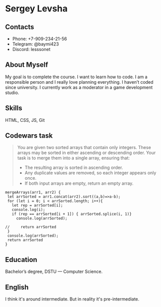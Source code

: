 <!-- Имя и фамилия
Контакты для связи
Краткая информация о себе (ваша цель и приоритеты, подчеркните свои сильные стороны, расскажите о своём опыте работы, если опыта работы нет, расскажите о своём стремлении учиться и узнавать новое)
Навыки (языки программирования, фреймворки, методологии, системы контроля версий и инструменты разработки, которыми вы владеете)
Примеры кода
Опыт работы. Junior Dev может перечислить учебные проекты с указанием использованных навыков и ссылками на исходный код.
Образование (включая пройденные курсы и тренинги)
Английский язык (уровень английского языка, если была языковая практика, расскажите о ней) -->
# Sergey Levsha
## Contacts 
- Phone: +7-909-234-21-56
- Telegram: @baymi423
- Discord: lesssonet
## About Myself
My goal is to complete the course. I want to learn how to code. I am a responsible person and I really love planning everything. I haven’t coded since university. I currently work as a moderator in a game development studio.
## Skills 
HTML, CSS, JS, Git
## Codewars task

> You are given two sorted arrays that contain only integers. These arrays may be sorted in either ascending or descending order. Your task is to merge them into a single array, ensuring that:
> - The resulting array is sorted in ascending order.
> - Any duplicate values are removed, so each integer appears only once.
> - If both input arrays are empty, return an empty array.
 ```
 mergeArrays(arr1, arr2) {
  let arrSorted = arr1.concat(arr2).sort((a,b)=>a-b);
  for (let i = 0; i < arrSorted.length; i++){
    let rep = arrSorted[i];
    console.log(i);
    if (rep == arrSorted[i + 1]) { arrSorted.splice(i, 1)}
      console.log(arrSorted);

//     return arrSorted
  }
  console.log(arrSorted);
  return arrSorted
} 
```
## Education
Bachelor’s degree, DSTU — Computer Science.

## English
I think it's around intermediate. But in reality it's pre-intermediate.
